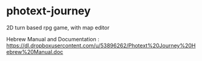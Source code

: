 # photext-journey
2D turn based rpg game, with map editor

Hebrew Manual and Documentation :
https://dl.dropboxusercontent.com/u/53896262/Photext%20Journey%20Hebrew%20Manual.doc
